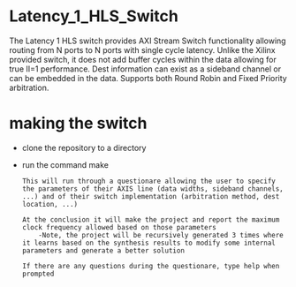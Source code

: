 # Latency_1_HLS_Switch
The Latency 1 HLS switch provides AXI Stream Switch functionality allowing routing from N ports to N ports with single cycle latency. Unlike the Xilinx provided switch, it does not add buffer cycles within the data allowing for true II=1 performance. Dest information can exist as a sideband channel or can be embedded in the data. Supports both Round Robin and Fixed Priority arbitration.

# making the switch
- clone the repository to a directory
- run the command make
      
      This will run through a questionare allowing the user to specify the parameters of their AXIS line (data widths, sideband channels, ...) and of their switch implementation (arbitration method, dest location, ...)
      
      At the conclusion it will make the project and report the maximum clock frequency allowed based on those parameters
          -Note, the project will be recursively generated 3 times where it learns based on the synthesis results to modify some internal parameters and generate a better solution
      
      If there are any questions during the questionare, type help when prompted
